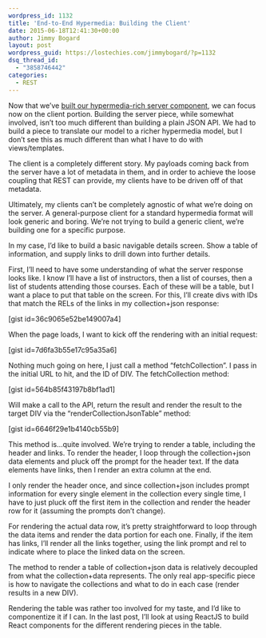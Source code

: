 ```yaml
---
wordpress_id: 1132
title: 'End-to-End Hypermedia: Building the Client'
date: 2015-06-18T12:41:30+00:00
author: Jimmy Bogard
layout: post
wordpress_guid: https://lostechies.com/jimmybogard/?p=1132
dsq_thread_id:
  - "3858746442"
categories:
  - REST
---
```

Now that we&#8217;ve [built our hypermedia-rich server component](https://lostechies.com/jimmybogard/2015/06/03/end-to-end-hypermedia-building-the-server/ "End-to-End Hypermedia: Building the Server"), we can focus now on the client portion. Building the server piece, while somewhat involved, isn&#8217;t too much different than building a plain JSON API. We had to build a piece to translate our model to a richer hypermedia model, but I don&#8217;t see this as much different than what I have to do with views/templates.

The client is a completely different story. My payloads coming back from the server have a lot of metadata in them, and in order to achieve the loose coupling that REST can provide, my clients have to be driven off of that metadata.

Ultimately, my clients can&#8217;t be completely agnostic of what we&#8217;re doing on the server. A general-purpose client for a standard hypermedia format will look generic and boring. We&#8217;re not trying to build a generic client, we&#8217;re building one for a specific purpose.

In my case, I&#8217;d like to build a basic navigable details screen. Show a table of information, and supply links to drill down into further details.

First, I&#8217;ll need to have some understanding of what the server response looks like. I know I&#8217;ll have a list of instructors, then a list of courses, then a list of students attending those courses. Each of these will be a table, but I want a place to put that table on the screen. For this, I&#8217;ll create divs with IDs that match the RELs of the links in my collection+json response:

[gist id=36c9065e52be149007a4]

When the page loads, I want to kick off the rendering with an initial request:

[gist id=7d6fa3b55e17c95a35a6]

Nothing much going on here, I just call a method &#8220;fetchCollection&#8221;. I pass in the initial URL to hit, and the ID of DIV. The fetchCollection method:

[gist id=564b85f43197b8bf1ad1]

Will make a call to the API, return the result and render the result to the target DIV via the &#8220;renderCollectionJsonTable&#8221; method:

[gist id=6646f29e1b4140cb55b9]

This method is&#8230;quite involved. We&#8217;re trying to render a table, including the header and links. To render the header, I loop through the collection+json data elements and pluck off the prompt for the header text. If the data elements have links, then I render an extra column at the end.

I only render the header once, and since collection+json includes prompt information for every single element in the collection every single time, I have to just pluck off the first item in the collection and render the header row for it (assuming the prompts don&#8217;t change).

For rendering the actual data row, it&#8217;s pretty straightforward to loop through the data items and render the data portion for each one. Finally, if the item has links, I&#8217;ll render all the links together, using the link prompt and rel to indicate where to place the linked data on the screen.

The method to render a table of collection+json data is relatively decoupled from what the collection+data represents. The only real app-specific piece is how to navigate the collections and what to do in each case (render results in a new DIV).

Rendering the table was rather too involved for my taste, and I&#8217;d like to componentize it if I can. In the last post, I&#8217;ll look at using ReactJS to build React components for the different rendering pieces in the table.